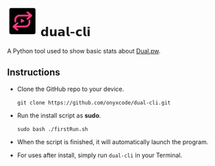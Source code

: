 # ![dual-cli logo](dual-cli.png) 𝗱𝘂𝗮𝗹-𝗰𝗹𝗶

A Python tool used to show basic stats about [Dual.pw](https://dual.pw).

## Instructions
- Clone the GitHub repo to your device.

  `git clone https://github.com/onyxcode/dual-cli.git`

- Run the install script as **sudo**.

  `sudo bash ./firstRun.sh`

- When the script is finished, it will automatically launch the program.

- For uses after install, simply run `dual-cli` in your Terminal.
